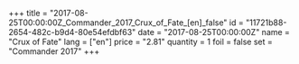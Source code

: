 +++
title = "2017-08-25T00:00:00Z_Commander_2017_Crux_of_Fate_[en]_false"
id = "11721b88-2654-482c-b9d4-80e54efdbf63"
date = "2017-08-25T00:00:00Z"
name = "Crux of Fate"
lang = ["en"]
price = "2.81"
quantity = 1
foil = false
set = "Commander 2017"
+++
